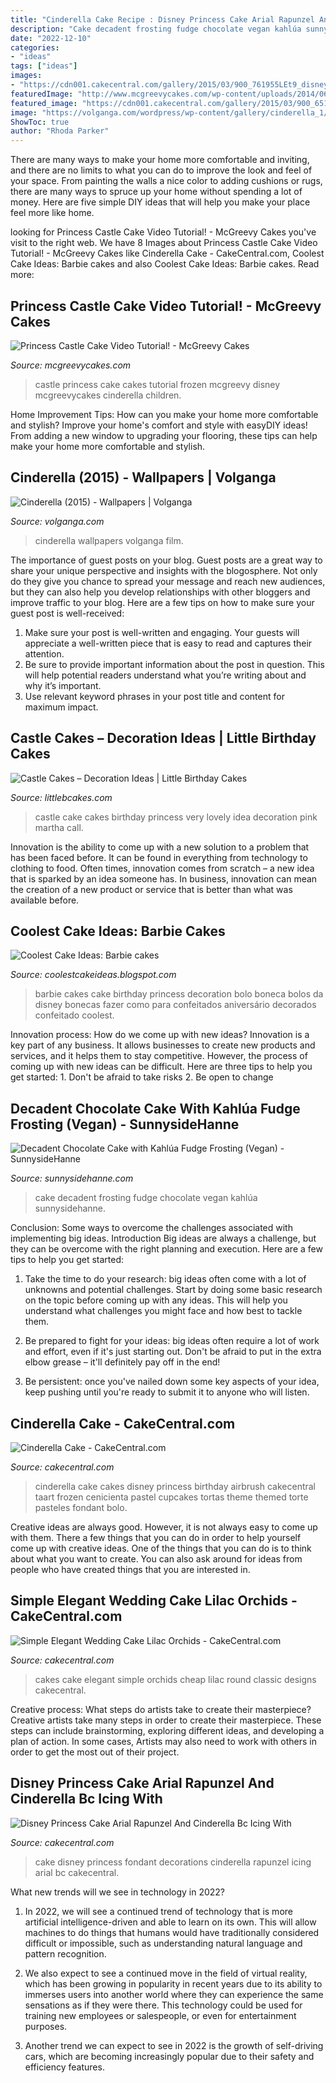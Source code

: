 ```yaml
---
title: "Cinderella Cake Recipe : Disney Princess Cake Arial Rapunzel And Cinderella Bc Icing With"
description: "Cake decadent frosting fudge chocolate vegan kahlúa sunnysidehanne"
date: "2022-12-10"
categories:
- "ideas"
tags: ["ideas"]
images:
- "https://cdn001.cakecentral.com/gallery/2015/03/900_761955LEt9_disney-princess-cake-arial-rapunzel-and-cinderella-bc-icing-with-fondant-decorations.jpg"
featuredImage: "http://www.mcgreevycakes.com/wp-content/uploads/2014/06/full-castle-1.jpg"
featured_image: "https://cdn001.cakecentral.com/gallery/2015/03/900_651554AGHz_simple-elegant-wedding-cake-lilac-orchids.jpg"
image: "https://volganga.com/wordpress/wp-content/gallery/cinderella_1/cinderella_07.jpg"
ShowToc: true
author: "Rhoda Parker"
---
```



There are many ways to make your home more comfortable and inviting, and there are no limits to what you can do to improve the look and feel of your space. From painting the walls a nice color to adding cushions or rugs, there are many ways to spruce up your home without spending a lot of money. Here are five simple DIY ideas that will help you make your place feel more like home.

	

		
looking for Princess Castle Cake Video Tutorial! - McGreevy Cakes you've visit to the right web. We have 8 Images about Princess Castle Cake Video Tutorial! - McGreevy Cakes like Cinderella Cake - CakeCentral.com, Coolest Cake Ideas: Barbie cakes and also Coolest Cake Ideas: Barbie cakes. Read more:
		
    
## Princess Castle Cake Video Tutorial! - McGreevy Cakes

<img loading=lazy src="http://www.mcgreevycakes.com/wp-content/uploads/2014/06/full-castle-1.jpg" onerror="this.onerror=null;this.src='https://tse4.mm.bing.net/th?id=OIP.C6updmPyif8gddHCg0aJXAHaKb&amp;pid=15.1';" alt="Princess Castle Cake Video Tutorial! - McGreevy Cakes">

_Source: mcgreevycakes.com_

>castle princess cake cakes tutorial frozen mcgreevy disney mcgreevycakes cinderella children. 

	

Home Improvement Tips: How can you make your home more comfortable and stylish?
Improve your home's comfort and style with easyDIY ideas! From adding a new window to upgrading your flooring, these tips can help make your home more comfortable and stylish.

    
## Cinderella (2015) - Wallpapers | Volganga

<img loading=lazy src="https://volganga.com/wordpress/wp-content/gallery/cinderella_1/cinderella_07.jpg" onerror="this.onerror=null;this.src='https://tse4.mm.bing.net/th?id=OIP.HAm2BaSsRnQ3A1RxQxWGtAHaEK&amp;pid=15.1';" alt="Cinderella (2015) - Wallpapers | Volganga">

_Source: volganga.com_

>cinderella wallpapers volganga film. 

	

The importance of guest posts on your blog.
Guest posts are a great way to share your unique perspective and insights with the blogosphere. Not only do they give you chance to spread your message and reach new audiences, but they can also help you develop relationships with other bloggers and improve traffic to your blog. Here are a few tips on how to make sure your guest post is well-received: 
1. Make sure your post is well-written and engaging. Your guests will appreciate a well-written piece that is easy to read and captures their attention. 
2. Be sure to provide important information about the post in question. This will help potential readers understand what you’re writing about and why it’s important. 
3. Use relevant keyword phrases in your post title and content for maximum impact.

    
## Castle Cakes – Decoration Ideas | Little Birthday Cakes

<img loading=lazy src="http://www.littlebcakes.com/wp-content/uploads/2013/08/Castle-Birthday-Cake1.jpg" onerror="this.onerror=null;this.src='https://tse3.mm.bing.net/th?id=OIP.fmACoxQcK5XEx2a0ggvWZgHaJ4&amp;pid=15.1';" alt="Castle Cakes – Decoration Ideas | Little Birthday Cakes">

_Source: littlebcakes.com_

>castle cake cakes birthday princess very lovely idea decoration pink martha call. 

	

Innovation is the ability to come up with a new solution to a problem that has been faced before. It can be found in everything from technology to clothing to food. Often times, innovation comes from scratch – a new idea that is sparked by an idea someone has. In business, innovation can mean the creation of a new product or service that is better than what was available before.

    
## Coolest Cake Ideas: Barbie Cakes

<img loading=lazy src="https://4.bp.blogspot.com/-Zzw5rH0hWVc/TVTUxbz-1uI/AAAAAAAAAPE/igzCLyitwbI/s1600/Barbie_Cake_1.jpg" onerror="this.onerror=null;this.src='https://tse3.mm.bing.net/th?id=OIP.M3bmR8U1FBdnGylOGSm6wwHaJ4&amp;pid=15.1';" alt="Coolest Cake Ideas: Barbie cakes">

_Source: coolestcakeideas.blogspot.com_

>barbie cakes cake birthday princess decoration bolo boneca bolos da disney bonecas fazer como para confeitados aniversário decorados confeitado coolest. 

	

Innovation process: How do we come up with new ideas?
Innovation is a key part of any business. It allows businesses to create new products and services, and it helps them to stay competitive. However, the process of coming up with new ideas can be difficult. Here are three tips to help you get started: 1. Don't be afraid to take risks 2. Be open to change 
    
## Decadent Chocolate Cake With Kahlúa Fudge Frosting (Vegan) - SunnysideHanne

<img loading=lazy src="http://www.sunnysidehanne.com/wp-content/uploads/2017/05/decadent-chocolate-cake-with-kahlua-fudge-frosting-vegan-10.jpg" onerror="this.onerror=null;this.src='https://tse3.mm.bing.net/th?id=OIP.8qogXh_trDiZZhQPrh-z4gHaLI&amp;pid=15.1';" alt="Decadent Chocolate Cake with Kahlúa Fudge Frosting (Vegan) - SunnysideHanne">

_Source: sunnysidehanne.com_

>cake decadent frosting fudge chocolate vegan kahlúa sunnysidehanne. 

	

Conclusion: Some ways to overcome the challenges associated with implementing big ideas.
Introduction
Big ideas are always a challenge, but they can be overcome with the right planning and execution. Here are a few tips to help you get started:

1. Take the time to do your research: big ideas often come with a lot of unknowns and potential challenges. Start by doing some basic research on the topic before coming up with any ideas. This will help you understand what challenges you might face and how best to tackle them.

2. Be prepared to fight for your ideas: big ideas often require a lot of work and effort, even if it's just starting out. Don't be afraid to put in the extra elbow grease – it'll definitely pay off in the end!

3. Be persistent: once you've nailed down some key aspects of your idea, keep pushing until you're ready to submit it to anyone who will listen.

    
## Cinderella Cake - CakeCentral.com

<img loading=lazy src="https://cdn001.cakecentral.com/gallery/2015/03/900_752250Qb2H_cinderella-cake.jpg" onerror="this.onerror=null;this.src='https://tse4.mm.bing.net/th?id=OIP.vBO-ynhOdDarAEhj5K_d4wHaLD&amp;pid=15.1';" alt="Cinderella Cake - CakeCentral.com">

_Source: cakecentral.com_

>cinderella cake cakes disney princess birthday airbrush cakecentral taart frozen cenicienta pastel cupcakes tortas theme themed torte pasteles fondant bolo. 

	

Creative ideas are always good. However, it is not always easy to come up with them. There a few things that you can do in order to help yourself come up with creative ideas. One of the things that you can do is to think about what you want to create. You can also ask around for ideas from people who have created things that you are interested in.

    
## Simple Elegant Wedding Cake Lilac Orchids - CakeCentral.com

<img loading=lazy src="https://cdn001.cakecentral.com/gallery/2015/03/900_651554AGHz_simple-elegant-wedding-cake-lilac-orchids.jpg" onerror="this.onerror=null;this.src='https://tse2.mm.bing.net/th?id=OIP.qTpTtvr5JxQr7N72MRYxuAHaLJ&amp;pid=15.1';" alt="Simple Elegant Wedding Cake Lilac Orchids - CakeCentral.com">

_Source: cakecentral.com_

>cakes cake elegant simple orchids cheap lilac round classic designs cakecentral. 

	

Creative process: What steps do artists take to create their masterpiece?
Creative artists take many steps in order to create their masterpiece. These steps can include brainstorming, exploring different ideas, and developing a plan of action. In some cases, Artists may also need to work with others in order to get the most out of their project.

    
## Disney Princess Cake Arial Rapunzel And Cinderella Bc Icing With

<img loading=lazy src="https://cdn001.cakecentral.com/gallery/2015/03/900_761955LEt9_disney-princess-cake-arial-rapunzel-and-cinderella-bc-icing-with-fondant-decorations.jpg" onerror="this.onerror=null;this.src='https://tse1.mm.bing.net/th?id=OIP.wJNQolyIpA93IEMPzLIpBgHaJ6&amp;pid=15.1';" alt="Disney Princess Cake Arial Rapunzel And Cinderella Bc Icing With">

_Source: cakecentral.com_

>cake disney princess fondant decorations cinderella rapunzel icing arial bc cakecentral. 

	

What new trends will we see in technology in 2022?
1. In 2022, we will see a continued trend of technology that is more artificial intelligence-driven and able to learn on its own. This will allow machines to do things that humans would have traditionally considered difficult or impossible, such as understanding natural language and pattern recognition.
2. We also expect to see a continued move in the field of virtual reality, which has been growing in popularity in recent years due to its ability to immerses users into another world where they can experience the same sensations as if they were there. This technology could be used for training new employees or salespeople, or even for entertainment purposes.

3. Another trend we can expect to see in 2022 is the growth of self-driving cars, which are becoming increasingly popular due to their safety and efficiency features.

